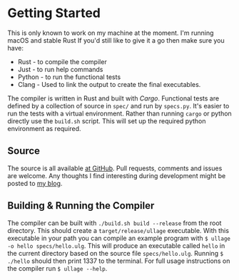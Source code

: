 # Getting Started

This is only known to work on my machine at the moment. I'm running macOS and stable Rust If you'd still like to give it a go then make sure you have:

 * Rust - to compile the compiler
 * Just - to run help commands
 * Python - to run the functional tests
 * Clang - Used to link the output to create the final executables.

The compiler is written in Rust and built with *Cargo*. Functional tests are defined by a collection of source in `spec/` and run by `specs.py`. It's easier to run the tests with a virtual environment. Rather than running `cargo` or python directly use the `build.sh` script. This will set up the required python environment as required.

## Source

The source is all available [at GitHub](https://github.com/iwillspeak/ullage). Pull requests, comments and issues are welcome. Any thoughts I find interesting during development might be posted to [my blog](http://willspeak.me/).

## Building & Running the Compiler

The compiler can be built with `./build.sh build --release` from the root directory. This should create a `target/release/ullage` executable. With this executable in your path you can compile an example program with `$ ullage -o hello specs/hello.ulg`. This will produce an executable called `hello` in the current directory based on the source file `specs/hello.ulg`. Running `$ ./hello` should then print 1337 to the terminal. For full usage instructions on the compiler run `$ ullage --help`.
